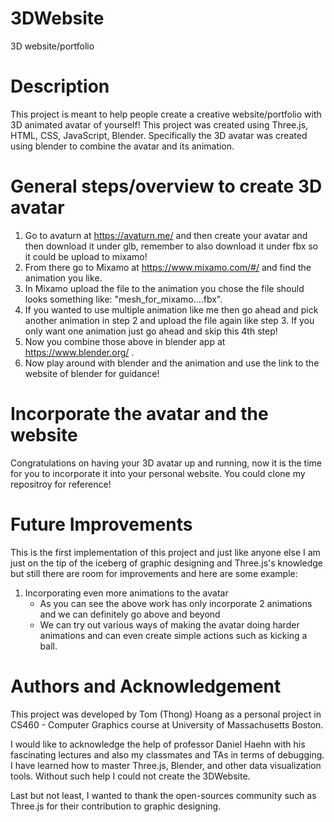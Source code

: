 # 3DWebsite
3D website/portfolio

# Description 
This project is meant to help people create a creative website/portfolio with 3D animated avatar of yourself! This project was created using Three.js, HTML, CSS, JavaScript, Blender. Specifically the 3D avatar was created using blender to combine the avatar and its animation.

# General steps/overview to create 3D avatar
1. Go to avaturn at https://avaturn.me/ and then create your avatar and then download it under glb, remember to also download it under fbx so it could be upload to mixamo!
2. From there go to Mixamo at https://www.mixamo.com/#/  and find the animation you like.
3. In Mixamo upload the file to the animation you chose the file should looks something like: "mesh_for_mixamo....fbx".
4. If you wanted to use multiple animation like me then go ahead and pick another animation in step 2 and upload the file again like step 3. If you only want one animation just go ahead and skip this 4th step!
5. Now you combine those above in blender app at https://www.blender.org/ .
6. Now play around with blender and the animation and use the link to the website of blender for guidance!

# Incorporate the avatar and the website 
Congratulations on having your 3D avatar up and running, now it is the time for you to incorporate it into your personal website. You could clone my repositroy for reference!

# Future Improvements
This is the first implementation of this project and just like anyone else I am just on the tip of the iceberg of graphic designing and Three.js's knowledge but still there are room for improvements and here are some example:
1. Incorporating even more animations to the avatar
    - As you can see the above work has only incorporate 2 animations and we can definitely go above and beyond
    - We can try out various ways of making the avatar doing harder animations and can even create simple actions such as kicking a ball.

# Authors and Acknowledgement
This project was developed by Tom (Thong) Hoang as a personal project in CS460 - Computer Graphics course at University of Massachusetts Boston.

I would like to acknowledge the help of professor Daniel Haehn with his fascinating lectures and also my classmates and TAs in terms of debugging. I have learned how to master Three.js, Blender, and other data visualization tools. Without such help I could not create the 3DWebsite.

Last but not least, I wanted to thank the open-sources community such as Three.js for their contribution to graphic designing.